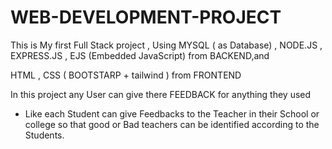 # WEB-DEVELOPMENT-PROJECT
 This is My first Full Stack project , 
 Using  MYSQL ( as Database) , NODE.JS , EXPRESS.JS , EJS (Embedded JavaScript) from BACKEND,and 

 
 HTML , CSS ( BOOTSTARP + tailwind )  from   FRONTEND

 In this project any User can give there FEEDBACK for anything they used 
 * Like each Student can give  Feedbacks  to the Teacher in their School or college so that good or Bad teachers can be identified according to the Students.
